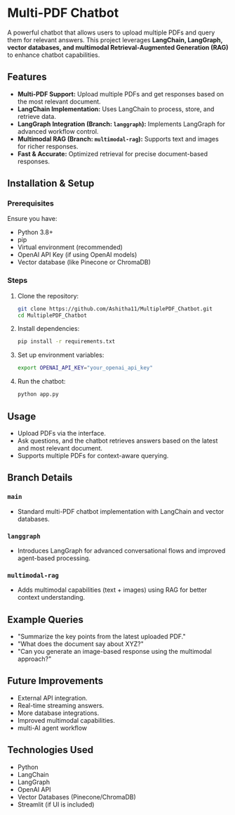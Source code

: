 # Multi-PDF Chatbot

A powerful chatbot that allows users to upload multiple PDFs and query them for relevant answers. This project leverages **LangChain, LangGraph, vector databases, and multimodal Retrieval-Augmented Generation (RAG)** to enhance chatbot capabilities.

## Features

- **Multi-PDF Support:** Upload multiple PDFs and get responses based on the most relevant document.
- **LangChain Implementation:** Uses LangChain to process, store, and retrieve data.
- **LangGraph Integration (Branch: ****************************`langgraph`****************************):** Implements LangGraph for advanced workflow control.
- **Multimodal RAG (Branch: ****************************`multimodal-rag`****************************):** Supports text and images for richer responses.
- **Fast & Accurate:** Optimized retrieval for precise document-based responses.

## Installation & Setup

### Prerequisites

Ensure you have:

- Python 3.8+
- pip
- Virtual environment (recommended)
- OpenAI API Key (if using OpenAI models)
- Vector database (like Pinecone or ChromaDB)

### Steps

1. Clone the repository:
   ```bash
   git clone https://github.com/Ashitha11/MultiplePDF_Chatbot.git
   cd MultiplePDF_Chatbot
   ```
2. Install dependencies:
   ```bash
   pip install -r requirements.txt
   ```
3. Set up environment variables:
   ```bash
   export OPENAI_API_KEY="your_openai_api_key"
   ```
4. Run the chatbot:
   ```bash
   python app.py
   ```

## Usage

- Upload PDFs via the interface.
- Ask questions, and the chatbot retrieves answers based on the latest and most relevant document.
- Supports multiple PDFs for context-aware querying.

## Branch Details

### `main`

- Standard multi-PDF chatbot implementation with LangChain and vector databases.

### `langgraph`

- Introduces LangGraph for advanced conversational flows and improved agent-based processing.

### `multimodal-rag`

- Adds multimodal capabilities (text + images) using RAG for better context understanding.

## Example Queries

- "Summarize the key points from the latest uploaded PDF."
- "What does the document say about XYZ?"
- "Can you generate an image-based response using the multimodal approach?"

## Future Improvements

- External API integration.
- Real-time streaming answers.
- More database integrations.
- Improved multimodal capabilities.
- multi-AI agent workflow 

## Technologies Used

- Python
- LangChain
- LangGraph
- OpenAI API
- Vector Databases (Pinecone/ChromaDB)
- Streamlit (if UI is included)

